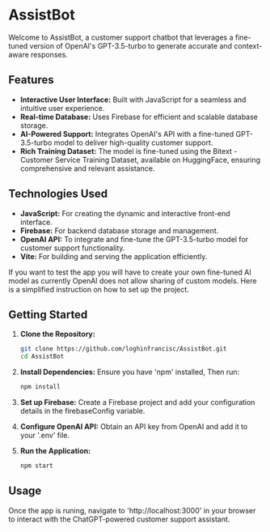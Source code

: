# AssistBot

Welcome to AssistBot, a customer support chatbot that leverages a fine-tuned version of OpenAI's GPT-3.5-turbo to generate accurate and context-aware responses.

## Features

- **Interactive User Interface:** Built with JavaScript for a seamless and intuitive user experience.
- **Real-time Database:** Uses Firebase for efficient and scalable database storage.
- **AI-Powered Support:** Integrates OpenAI's API with a fine-tuned GPT-3.5-turbo model to deliver high-quality customer support.
- **Rich Training Dataset:** The model is fine-tuned using the Bitext - Customer Service Training Dataset, available on HuggingFace, ensuring comprehensive and relevant assistance.

## Technologies Used

- **JavaScript:** For creating the dynamic and interactive front-end interface.
- **Firebase:** For backend database storage and management.
- **OpenAI API:** To integrate and fine-tune the GPT-3.5-turbo model for customer support functionality.
- **Vite:** For building and serving the application efficiently.

If you want to test the app you will have to create your own fine-tuned AI model as currently OpenAI does not allow sharing of custom models. Here is a simplified instruction on how to set up the project.

## Getting Started

1. **Clone the Repository:**
   ```bash
   git clone https://github.com/loghinfrancisc/AssistBot.git
   cd AssistBot

2. **Install Dependencies:**
Ensure you have 'npm' installed, Then run:
    ```bash
    npm install

3. **Set up Firebase:**
Create a Firebase project and add your configuration details in the firebaseConfig variable.

4. **Configure OpenAI API:**
Obtain an API key from OpenAI and add it to your '.env' file.

5. **Run the Application:**
    ```bash
    npm start

## Usage

Once the app is runing, navigate to 'http://localhost:3000' in your browser to interact with the ChatGPT-powered customer support assistant.
